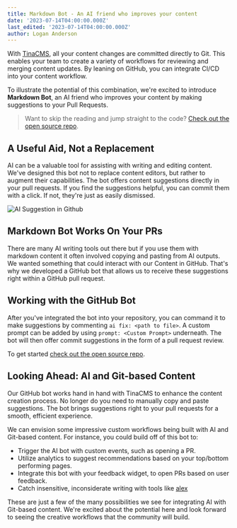 ```yaml
---
title: Markdown Bot - An AI friend who improves your content
date: '2023-07-14T04:00:00.000Z'
last_edited: '2023-07-14T04:00:00.000Z'
author: Logan Anderson
---
```


With [TinaCMS](https://tina.io), all your content changes are committed directly to Git. This enables your team to create a variety of workflows for reviewing and merging content updates. By leaning on GitHub, you can integrate CI/CD into your content workflow.

To illustrate the potential of this combination, we're excited to introduce **Markdown Bot**, an AI friend who improves your content by making suggestions to your Pull Requests.

<Youtube embedSrc="https://www.youtube.com/embed/3SkumYmH8nc" />

> Want to skip the reading and jump straight to the code? [Check out the open source repo](https://github.com/tinacms/ai-content).

## A Useful Aid, Not a Replacement

AI can be a valuable tool for assisting with writing and editing content. We've designed this bot not to replace content editors, but rather to augment their capabilities. The bot offers content suggestions directly in your pull requests. If you find the suggestions helpful, you can commit them with a click. If not, they're just as easily dismissed.

![AI Suggestion in Github](http://res.cloudinary.com/forestry-demo/image/upload/v1689957326/blog-media/markdown-bot/Screenshot_2023-07-21_at_12.34.42_PM_kh2czf.png "AI Suggestion in Github")

## Markdown Bot Works On Your PRs

There are many AI writing tools out there but if you use them with markdown content it often involved copying and pasting from AI outputs. We wanted something that could interact with our Content in GitHub. That's why we developed a GitHub bot that allows us to receive these suggestions right within a GitHub pull request.

## Working with the GitHub Bot

After you've integrated the bot into your repository, you can command it to make suggestions by commenting `ai fix: <path to file>`. A custom prompt can be added by using `prompt: <Custom Prompt>` underneath. The bot will then offer commit suggestions in the form of a pull request review.

To get started [check out the open source repo](https://github.com/tinacms/ai-content "AI Content Github repo").

## Looking Ahead: AI and Git-based Content

Our GitHub bot works hand in hand with TinaCMS to enhance the content creation process. No longer do you need to manually copy and paste suggestions. The bot brings suggestions right to your pull requests for a smooth, efficient experience.

We can envision some impressive custom workflows being built with AI and Git-based content. For instance, you could build off of this bot to:

* Trigger the AI bot with custom events, such as opening a PR.
* Utilize analytics to suggest recommendations based on your top/bottom performing pages.
* Integrate this bot with your feedback widget, to open PRs based on user feedback.
* Catch insensitive, inconsiderate writing with tools like [alex](https://github.com/get-alex/alex)

These are just a few of the many possibilities we see for integrating AI with Git-based content. We're excited about the potential here and look forward to seeing the creative workflows that the community will build.
